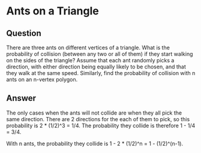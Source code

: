 # Ants on a Triangle

## Question

There are three ants on different vertices of a triangle. What is the probability of collision (between any two or all of them) if they start walking on the sides of the triangle? Assume that each ant randomly picks a direction, with either direction being equally likely to be chosen, and that they walk at the same speed. Similarly, find the probability of collision with n ants on an n-vertex polygon.

## Answer

The only cases when the ants will not collide are when they all pick the same direction. There are 2 directions for the each of them to pick, so this probability is 2 \* (1/2)^3 = 1/4. The probability they collide is therefore 1 - 1/4 = 3/4.

With n ants, the probability they collide is 1 - 2 \* (1/2)^n = 1 - (1/2)^(n-1).
